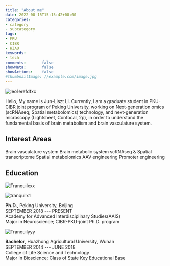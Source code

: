 ```yaml
---
title: "About me"
date: 2022-08-15T15:15:42+08:00
categories:
- category
- subcategory
tags:
- PKU
- CIBR
- HZAU
keywords:
- tech
comments:       false
showMeta:       false
showActions:    false
#thumbnailImage: //example.com/image.jpg
---
```


![leo1erefdfxc](/img/BillfishgPXSBX.PNG)

Hello, My name is Jun-Liszt Li. Currently, I am a graduate student in PKU-CIBR joint program of Peking University, working on Next-generation omics (scRNAseq; Spatial metabolomics) technology, and next-generation microscopy (Lightsheet, Confocal, 2p), in order to understand the fundamental basis of brain metabolism and brain vasculature system.

## Interest Areas

Brain vasculature system
Brain metabolic system
scRNAseq & Spatial transcriptome
Spatial metabolomics
AAV engineering
Promoter engineering

## Education

![Tranquilxxx](/img/BillfishgP.PNG)

![tranquilx1](/img/Image_22.png)

**Ph.D.**, Peking University, Beijing\
SEPTEMBER 2018 --- PRESENT\
Academy for Advanced Interdisciplinary Studies(AAIS)\
Major in Neuroscience; CIBR-PKU-joint Ph.D. program

![Tranquilyyy](/img/Hzau2018.png)

**Bachelor**, Huazhong Agricultural University, Wuhan\
SEPTEMBER 2014 --- JUNE 2018\
College of Life Science and Technology\
Major In Bioscience; Class of State Key Educational Base